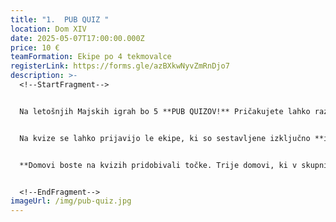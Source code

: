 ```yaml
---
title: "1.  PUB QUIZ "
location: Dom XIV
date: 2025-05-07T17:00:00.000Z
price: 10 €
teamFormation: Ekipe po 4 tekmovalce
registerLink: https://forms.gle/azBXkwNyvZmRnDjo7
description: >-
  <!--StartFragment-->


  Na letošnjih Majskih igrah bo 5 **PUB QUIZOV!** Pričakujete lahko raznovrstna vprašanja iz raznolikih tem in seveda mrzlo točeno Laško. 


  Na kvize se lahko prijavijo le ekipe, ki so sestavljene izključno **iz 4 članov, ki prihajajo z istega doma**. Prijave bomo obravnavali po ključu prvi pride prvi melje, vendar bomo upoštevali, da bodo domovi sorazmerno zastopani na kvizih. **Prijave potekajo do nedelje, 4. 5.** V ponedeljek, 5. 5., zvečer bodo ekipe, ki so se uvrstile na kvize, obveščene o terminu preko e-maila. Prijavo potrdite s plačilom prijavnine na INFO točki Majskih iger 2025. **S prijavami pohitite, saj so mesta zelo omejena.**


  **Domovi boste na kvizih pridobivali točke. Trije domovi, ki v skupni razvrstitvi pridobite največ točk, boste prejeli 8, 6 in 4 točke za 1., 2. in 3. mesto, ki se bodo upoštevale v skupni seštevek športov za naziv najboljšega doma Majskih iger 2025. Zmagovalna ekipa vsakega kviza prejme nagrado.**


  <!--EndFragment-->
imageUrl: /img/pub-quiz.jpg
---
```

